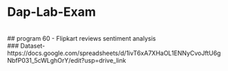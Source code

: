 # Dap-Lab-Exam
<br>
## program 60 - Flipkart reviews sentiment analysis
<br>
### Dataset- https://docs.google.com/spreadsheets/d/1ivT6xA7XHaOL1ENNyCvoJftU6gNbfP031_5cWLghOrY/edit?usp=drive_link
